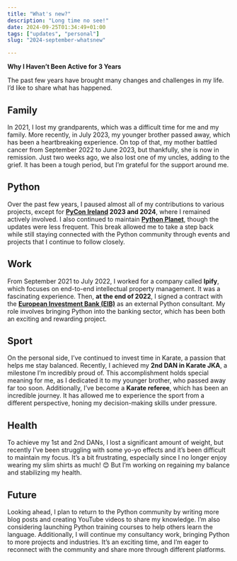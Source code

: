 ```yaml
---
title: "What's new?"
description: "Long time no see!"
date: 2024-09-25T01:34:49+01:00
tags: ["updates", "personal"]
slug: "2024-september-whatsnew"

---
```


**Why I Haven’t Been Active for 3 Years**

The past few years have brought many changes and challenges in my life. I’d like to share what has happened.

## Family

In 2021, I lost my grandparents, which was a difficult time for me and my family. More recently, in July 2023, my younger brother passed away, which has been a heartbreaking experience. On top of that, my mother battled cancer from September 2022 to June 2023, but thankfully, she is now in remission. Just two weeks ago, we also lost one of my uncles, adding to the grief. It has been a tough period, but I’m grateful for the support around me.

## Python

Over the past few years, I paused almost all of my contributions to various projects, except for **[PyCon Ireland](https://www.python.ie) 2023 and 2024**, where I remained actively involved. I also continued to maintain **[Python Planet](https://planet.python.org)**, though the updates were less frequent. This break allowed me to take a step back while still staying connected with the Python community through events and projects that I continue to follow closely.

## Work

From September 2021 to July 2022, I worked for a company called **Ipify**, which focuses on end-to-end intellectual property management. It was a fascinating experience. Then, **at the end of 2022**, I signed a contract with the **[European Investment Bank (EIB)](https://www.eib.org/en/)** as an external Python consultant. My role involves bringing Python into the banking sector, which has been both an exciting and rewarding project.

## Sport

On the personal side, I’ve continued to invest time in Karate, a passion that helps me stay balanced. Recently, I achieved my **2nd DAN in Karate JKA**, a milestone I’m incredibly proud of. This accomplishment holds special meaning for me, as I dedicated it to my younger brother, who passed away far too soon. Additionally, I’ve become a **Karate referee**, which has been an incredible journey. It has allowed me to experience the sport from a different perspective, honing my decision-making skills under pressure.

## Health

To achieve my 1st and 2nd DANs, I lost a significant amount of weight, but recently I’ve been struggling with some yo-yo effects and it’s been difficult to maintain my focus. It’s a bit frustrating, especially since I no longer enjoy wearing my slim shirts as much! 😊 But I’m working on regaining my balance and stabilizing my health.

## Future

Looking ahead, I plan to return to the Python community by writing more blog posts and creating YouTube videos to share my knowledge. I’m also considering launching Python training courses to help others learn the language. Additionally, I will continue my consultancy work, bringing Python to more projects and industries. It’s an exciting time, and I’m eager to reconnect with the community and share more through different platforms.